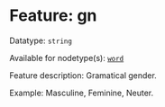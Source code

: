 # Feature: gn

Datatype: `string`

Available for nodetype(s): [`word`](wordnodefeatures.md)

Feature description: Gramatical gender.

Example: Masculine, Feminine, Neuter.
